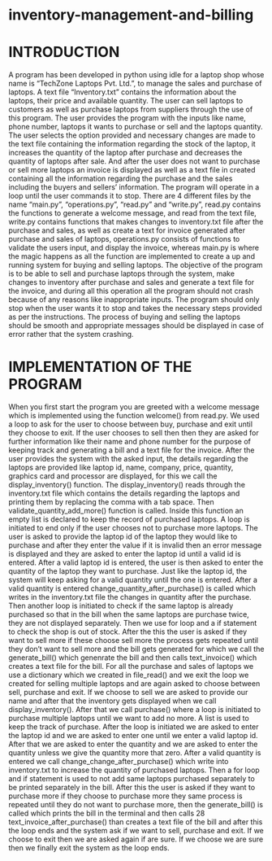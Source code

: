 # inventory-management-and-billing

# INTRODUCTION
A program has been developed in python using idle for a laptop shop whose name is 
“TechZone Laptops Pvt. Ltd.”, to manage the sales and purchase of laptops. A text file 
“Inventory.txt” contains the information about the laptops, their price and available 
quantity. The user can sell laptops to customers as well as purchase laptops from 
suppliers through the use of this program. The user provides the program with the 
inputs like name, phone number, laptops it wants to purchase or sell and the laptops 
quantity. The user selects the option provided and necessary changes are made to the 
text file containing the information regarding the stock of the laptop, it increases the 
quantity of the laptop after purchase and decreases the quantity of laptops after sale. 
And after the user does not want to purchase or sell more laptops an invoice is 
displayed as well as a text file in created containing all the information regarding the 
purchase and the sales including the buyers and sellers’ information. The program will 
operate in a loop until the user commands it to stop. There are 4 different files by the 
name “main.py”, “operations.py”, “read.py” and “write.py”, read.py contains the functions 
to generate a welcome message, and read from the text file, write.py contains functions 
that makes changes to inventory.txt file after the purchase and sales, as well as create 
a text for invoice generated after purchase and sales of laptops, operations.py consists 
of functions to validate the users input, and display the invoice, whereas main.py is 
where the magic happens as all the function are implemented to create a up and 
running system for buying and selling laptops. 
The objective of the program is to be able to sell and purchase laptops through the 
system, make changes to inventory after purchase and sales and generate a text file for 
the invoice, and during all this operation all the program should not crash because of 
any reasons like inappropriate inputs. The program should only stop when the user 
wants it to stop and takes the necessary steps provided as per the instructions. The 
process of buying and selling the laptops should be smooth and appropriate messages 
should be displayed in case of error rather that the system crashing.


# IMPLEMENTATION OF THE PROGRAM
When you first start the program you are greeted with a welcome message which is 
implemented using the function welcome() from read.py. We used a loop to ask for the 
user to choose between buy, purchase and exit until they choose to exit. If the user 
chooses to sell then then they are asked for further information like their name and 
phone number for the purpose of keeping track and generating a bill and a text file for 
the invoice. After the user provides the system with the asked input, the details 
regarding the laptops are provided like laptop id, name, company, price, quantity, 
graphics card and processor are displayed, for this we call the display_inventory() 
function. The display_inventory() reads through the inventory.txt file which contains the 
details regarding the laptops and printing them by replacing the comma with a tab 
space. Then validate_quantity_add_more() function is called. Inside this function an 
empty list is declared to keep the record of purchased laptops. A loop is initiated to end 
only if the user chooses not to purchase more laptops. The user is asked to provide the 
laptop id of the laptop they would like to purchase and after they enter the value if it is 
invalid then an error message is displayed and they are asked to enter the laptop id until 
a valid id is entered. After a valid laptop id is entered, the user is then asked to enter the 
quantity of the laptop they want to purchase. Just like the laptop id, the system will keep 
asking for a valid quantity until the one is entered. After a valid quantity is entered 
change_quantity_after_purchase() is called which writes in the inventory.txt file the 
changes in quantity after the purchase. Then another loop is initiated to check if the 
same laptop is already purchased so that in the bill when the same laptops are 
purchase twice, they are not displayed separately. Then we use for loop and a if 
statement to check the shop is out of stock. After the this the user is asked if they want 
to sell more if these choose sell more the process gets repeated until they don’t want to 
sell more and the bill gets generated for which we call the generate_bill() which 
genenrate the bill and then calls text_invoice() which creates a text file for the bill. For all 
the purchase and sales of laptops we use a dictionary which we created in file_read() 
and we exit the loop we created for selling multiple laptops and are again asked to 
choose between sell, purchase and exit.  If we choose to sell we are asked to provide 
our name and after that the inventory gets displayed when we call display_inventory(). 
After that we call purchase() where a loop is initiated to purchase multiple laptops until 
we want to add no more. A list is used to keep the track of purchase. After the loop is 
initiated we are asked to enter the laptop id and we are asked to enter one until we 
enter a valid laptop id. After that we are asked to enter the quantity and we are asked to 
enter the quantity unless we give the quantity more that zero. After a valid quantity is 
entered we call change_change_after_purchase() which write into inventory.txt to 
increase the quantity of purchased laptops. Then a for loop and if statement is used to 
not add same laptops purchased separately to be printed separately in the bill. After this 
the user is asked if they want to purchase more if they choose to purchase more they 
same process is repeated until they do not want to purchase more, then the 
generate_bill() is called which prints the bill in the terminal and then calls 
28 
text_invoice_after_purchase() than creates a text file of the bill and after this the loop 
ends and  the system ask if we want to sell, purchase and exit. If we choose to exit then 
we are asked again if are sure. If we choose we are sure then we finally exit the system 
as the loop ends.



